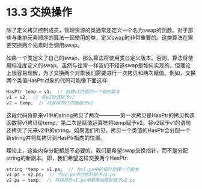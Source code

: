 # 13.3 交换操作
除了定义拷贝控制成员，管理资源的类通常还定义一个名为swap的函数。对于那些与重排元素顺序的算法一起使用的类，定义swap时非常重要的。这类算法在需要交换两个元素时会调用swap。

如果一个类定义了自己的swap，那么算法将使用类自定义版本。否则，算法将使用标准库定义的swap。虽然与往常一样我们不知道swap是如何实现的，但理论上很容易理解，为了交换两个对象我们需要进行一次拷贝和两次赋值。例如，交换两个类值HasPtr对象的代码可能像下面这样:

```c++
HasPtr temp = v1;  // 创建v1的值的一个临时副本
v1 = v2;  // 将v2的值赋予v1
v2 = temp;  // 将保存的v1的值赋予v2
```

这段代码将原来v1中的string拷贝了两次————第一次拷贝是HasPtr的拷贝构造函数将v1拷贝给temp，第二次是赋值运算符将temp赋予v2。将v2赋予v1的语句还拷贝了元来v2中的string。如果我们所见，拷贝一个类值的HasPtr会分配一个新string并将其拷贝到HasPtr指向的位置。

理论上，这些内存分配都是不必要的。我们更希望swap交换指针，而不是分配string的新副本。即，我们希望这样交换两个HasPtr:

```c++
string *temp = v1.ps;  // 为v1.ps中的指针创建一个副本
v1.ps = v2.ps;  // 为v2.ps中的指针赋予v1.ps
v2.ps = temp;  // 将保存的v1.ps中原来的指针赋予v2.ps
```